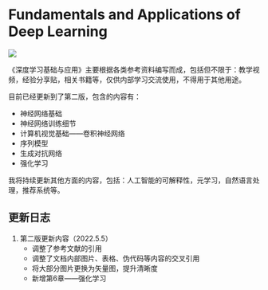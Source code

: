 # Fundamentals and Applications of Deep Learning

![](https://visitor-badge.glitch.me/badge?page_id=Doslim.Fundamentals-and-Applications-of-Deep-Learning)

《深度学习基础与应用》主要根据各类参考资料编写而成，包括但不限于：教学视频，经验分享贴，相关书籍等，仅供内部学习交流使用，不得用于其他用途。

目前已经更新到了第二版，包含的内容有：

- 神经网络基础
- 神经网络训练细节
- 计算机视觉基础——卷积神经网络
- 序列模型
- 生成对抗网络
- 强化学习

我将持续更新其他方面的内容，包括：人工智能的可解释性，元学习，自然语言处理，推荐系统等。


## 更新日志

1. 第二版更新内容（2022.5.5）
   - 调整了参考文献的引用
   - 调整了文档内部图片、表格、伪代码等内容的交叉引用
   - 将大部分图片更换为矢量图，提升清晰度
   - 新增第6章——强化学习
